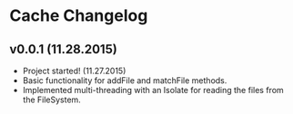 Cache Changelog
===============

v0.0.1 (11.28.2015)
-------------------
* Project started! (11.27.2015)
* Basic functionality for addFile and matchFile methods.
* Implemented multi-threading with an Isolate for reading the files from the
  FileSystem.